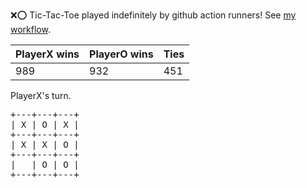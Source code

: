 :x::o: Tic-Tac-Toe played indefinitely by github action runners! See [my workflow](.github/workflows/play.yaml).

|PlayerX wins|PlayerO wins|Ties|
|-|-|-|
|989|932|451|

PlayerX's turn.

<pre>
+---+---+---+
| X | O | X |
+---+---+---+
| X | X | O |
+---+---+---+
|   | O | O |
+---+---+---+
</pre>